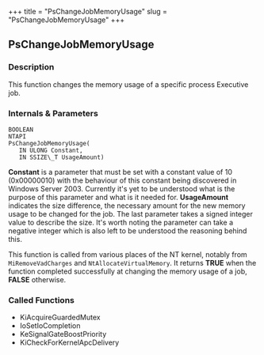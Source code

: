 +++
title = "PsChangeJobMemoryUsage"
slug = "PsChangeJobMemoryUsage"
+++

## PsChangeJobMemoryUsage

### Description

This function changes the memory usage of a specific process Executive job.

### Internals & Parameters

```
BOOLEAN
NTAPI
PsChangeJobMemoryUsage(
   IN ULONG Constant,
   IN SSIZE\_T UsageAmount)
```

**Constant** is a parameter that must be set with a constant value of 10 (0x00000010) with the behaviour of this constant being discovered in Windows Server 2003. Currently it's yet to be understood what is the purpose of this parameter and what is it needed for. **UsageAmount** indicates the size difference, the necessary amount for the new memory usage to be changed for the job. The last parameter takes a signed integer value to describe the size. It's worth noting the parameter can take a negative integer which is also left to be understood the reasoning behind this.

This function is called from various places of the NT kernel, notably from `MiRemoveVadCharges` and `NtAllocateVirtualMemory`. It returns **TRUE** when the function completed successfully at changing the memory usage of a job, **FALSE** otherwise.

### Called Functions

* KiAcquireGuardedMutex
* IoSetIoCompletion
* KeSignalGateBoostPriority
* KiCheckForKernelApcDelivery
